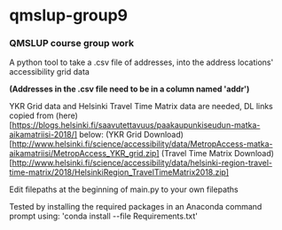 # qmslup-group9
### QMSLUP course group work

A python tool to take a .csv file of addresses, into the address locations' accessibility grid data

**(Addresses in the .csv file need to be in a column named 'addr')**

YKR Grid data and Helsinki Travel Time Matrix data are needed, DL links copied from (here)[https://blogs.helsinki.fi/saavutettavuus/paakaupunkiseudun-matka-aikamatriisi-2018/] below:
(YKR Grid Download)[http://www.helsinki.fi/science/accessibility/data/MetropAccess-matka-aikamatriisi/MetropAccess_YKR_grid.zip]
(Travel Time Matrix Download)[http://www.helsinki.fi/science/accessibility/data/helsinki-region-travel-time-matrix/2018/HelsinkiRegion_TravelTimeMatrix2018.zip]

Edit filepaths at the beginning of main.py to your own filepaths

Tested by installing the required packages in an Anaconda command prompt using:
'conda install --file Requirements.txt'
